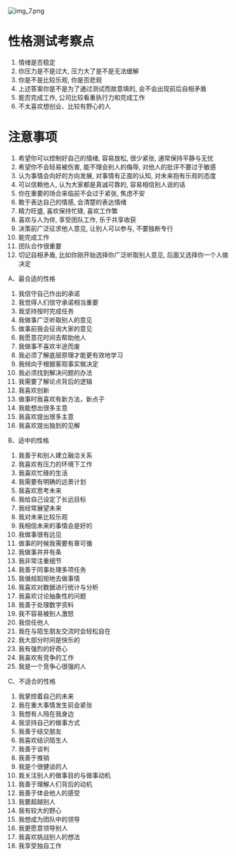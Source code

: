 ![img_7.png](img_7.png)

# 性格测试考察点

1. 情绪是否稳定
2. 你压力是不是过大, 压力大了是不是无法缓解
3. 你是不是比较乐观, 你是否悲观
4. 上述答案你是不是为了通过测试而故意填的, 会不会出现前后自相矛盾
5. 能否完成工作, 公司比较看重执行力和完成工作
6. 不太喜欢想创业、比较有野心的人

# 注意事项
1. 希望你可以控制好自己的情绪, 容易放松, 很少紧张, 通常保持平静与无忧
2. 希望你不会轻易被伤害, 能不理会别人的侮辱, 对他人的批评不要过于敏感
3. 认为事情会向好的方向发展, 对事情有正面的认知, 对未来抱有乐观的态度
4. 可以信赖他人, 认为大家都是真诚可靠的, 容易相信别人说的话
5. 你在重要的场合来临前不会过于紧张, 焦虑不安
6. 敢于表达自己的情感, 会清楚的表达情绪
7. 精力旺盛, 喜欢保持忙碌, 喜欢工作繁
8. 喜欢与人为伴, 享受团队工作, 乐于共享收获
9. 决策前广泛征求他人意见, 让别人可以参与, 不要独断专行
10. 能完成工作
11. 团队合作很重要
12. 切记自相矛盾, 比如你刚开始选择你广泛听取别人意见, 后面又选择你一个人做决定
    
A、最合适的性格

1. 我信守自己作出的承诺
1. 我觉得人们信守承诺相当重要
1. 我坚持按时完成任务
1. 我做事广泛听取别人的意见
1. 做事前我会征询大家的意见
1. 我愿意花时间去帮助他人
1. 我做事不喜欢半途而废
1. 我必须了解底层原理才能更有效地学习
1. 我倾向于根据客观事实做决定
1. 我必须找到解决问题的办法
1. 我需要了解论点背后的逻辑
1. 我喜欢创新
1. 做事时我喜欢有新方法，新点子
1. 我能想出很多主意
1. 我喜欢提出很多主意
1. 我喜欢提出独到的见解

B、适中的性格

1. 我善于和别人建立融洽关系
1. 我喜欢有压力的环境下工作
1. 我喜欢忙碌的生活
1. 我需要有明确的远景计划
1. 我喜欢思考未来
1. 我给自己设定了长远目标
1. 我经常展望未来
1. 我对未来比较乐观
1. 我相信未来的事情会是好的
1. 我做事很有远见
1. 做事的时候我需要有章可循
1. 我做事井井有条
1. 我非常注重细节
1. 我善于同事处理多项任务
1. 我循规蹈矩地去做事情
1. 我喜欢对数据进行统计与分析
1. 我喜欢讨论抽象性的问题
1. 我善于处理数字资料
1. 我不容易被别人激怒
1. 我信任他人
1. 我在与陌生朋友交流时会轻松自在
1. 我大部分时间是快乐的
1. 我有强烈的好奇心
1. 我喜欢有竞争的工作
1. 我是一个竞争心很强的人

C、不适合的性格

1. 我掌控着自己的未来
1. 我在重大事情发生前会紧张
1. 我想有人陪在我身边
1. 我坚持自己的做事方式
1. 我善于结交朋友
1. 我喜欢结识陌生人
1. 我善于谈判
1. 我善于推销
1. 我是个很健谈的人
1. 我关注别人的做事目的与做事动机
1. 我善于理解人们背后的动机
1. 我善于体会他人的感受
1. 我要超越别人
1. 我有较大的野心
1. 我想成为团队中的领导
1. 我更愿意领导别人
1. 我喜欢挑战别人的想法
1. 我享受独自工作

